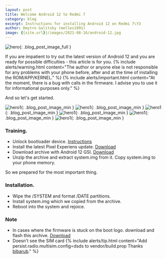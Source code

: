 ```yaml
---
layout: post
title: Welcome Android 12 to Redmi 7
category: blog
excerpt: Instructions for installing Android 12 on Redmi 7\Y3
author: Dmytro Galitsky (melles1991)
image: {{site.url}}/images/2021-08-16/android-12.jpg
---
```


![hero]({{page.image}}){: .blog_post_image_full }


If you are impatient to try out the latest version of Android 12 and you are ready for possible difficulties - this article is for you.
{% include alerts/warning.html content="The author or anyone else is not responsible for any problems with your phone before, after and at the time of installing the ROM/APP/KERNEL." %}
{% include alerts/important.html content="At the moment, there is a bug with calls in the firmware. I advise you to use it for informational purposes only." %}

And so let's get started.

![hero1](https://www.craft-rom.ml/images/2021-08-16/scren/photo_01.jpg){: .blog_post_image_min } ![hero1](https://www.craft-rom.ml/images/2021-08-16/scren/photo_02.jpg){: .blog_post_image_min } ![hero1](https://www.craft-rom.ml/images/2021-08-16/scren/photo_03.jpg){: .blog_post_image_min }
![hero1](https://www.craft-rom.ml/images/2021-08-16/scren/photo_04.jpg){: .blog_post_image_min } ![hero1](https://www.craft-rom.ml/images/2021-08-16/scren/photo_05.jpg){: .blog_post_image_min } ![hero1](https://www.craft-rom.ml/images/2021-08-16/scren/photo_06.jpg){: .blog_post_image_min }

### Training.
   - Unlock bootloader device. [Instructions](https://www.craft-rom.ml/devices/onclite/install#unlocking-the-bootloader)
   - Install the latest Pixel Experiens update. [Download](https://sourceforge.net/projects/exodusos/files/onclite/PixelExperience/)
   - Download archive with Android 12 GSI. [Download](https://dl.google.com/developers/android/sc/images/gsi/gsi_gms_arm64-exp-SPB4.210715.012-7615752-b0deaa5e.zip)
   - Unzip the archive and extract system.img from it. Copy system.img to your phone memory.
   
So we prepared for the most important thing.

### Installation.
   - Wipe the /SYSTEM and format /DATE partitions.
   - Install system.img which we copied from the archive.
   - Reboot into the system and rejoice.


### Note
- In cases where the firmware is stuck on the boot logo. download and flash this archive. [Download](https://sourceforge.net/projects/exodusos/files/Extension/Permissiver_v5.zip/download)
- Doesn't see the SIM card
{% include alerts/tip.html content="Add persist.radio.multisim.config=dsds to vendor/build.prop
Thanks [bibarub](https://4pda.to/forum/index.php?showuser=5181865)." %}
